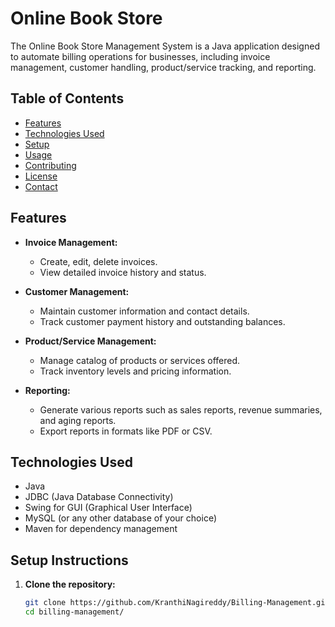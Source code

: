 # Online Book Store

The Online Book Store Management System is a Java application designed to automate billing operations for businesses, including invoice management, customer handling, product/service tracking, and reporting.

## Table of Contents

- [Features](#features)
- [Technologies Used](#technologies-used)
- [Setup](#setup)
- [Usage](#usage)
- [Contributing](#contributing)
- [License](#license)
- [Contact](#contact)

## Features

- **Invoice Management:**
  - Create, edit, delete invoices.
  - View detailed invoice history and status.
  
- **Customer Management:**
  - Maintain customer information and contact details.
  - Track customer payment history and outstanding balances.

- **Product/Service Management:**
  - Manage catalog of products or services offered.
  - Track inventory levels and pricing information.

- **Reporting:**
  - Generate various reports such as sales reports, revenue summaries, and aging reports.
  - Export reports in formats like PDF or CSV.

## Technologies Used

- Java
- JDBC (Java Database Connectivity)
- Swing for GUI (Graphical User Interface)
- MySQL (or any other database of your choice)
- Maven for dependency management

## Setup Instructions

1. **Clone the repository:**
   ```bash
   git clone https://github.com/KranthiNagireddy/Billing-Management.git
   cd billing-management/
